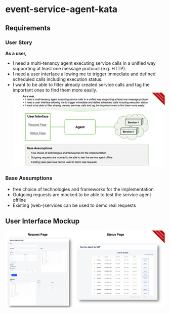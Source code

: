 # event-service-agent-kata

## Requirements

### User Story

**As a user,**

- I need a multi-tenancy agent executing service calls in a unified way supporting at least one message protocol (e.g. HTTP).
- I need a user interface allowing me to trigger immediate and defined scheduled calls including execution status.
- I want to be able to filter already created service calls and tag the important ones to find them more easily.
  ![User Story](./design/user-story.jpeg)

### Base Assumptions

- free choice of technologies and frameworks for the implementation
- Outgoing requests are mocked to be able to test the service agent offline
- Existing (web-)services can be used to demo real requests

## User Interface Mockup

![User Interface Mockup](./design/user-interface-mockup.jpeg)
